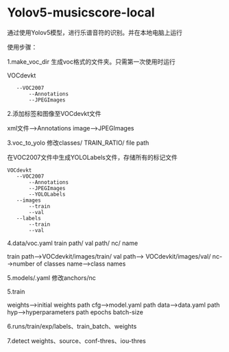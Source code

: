 # Yolov5-musicscore-local
通过使用Yolov5模型，进行乐谱音符的识别。并在本地电脑上运行


使用步骤：

1.make_voc_dir 生成voc格式的文件夹。只需第一次使用时运行

  VOCdevkt
  
       --VOC2007
           --Annotations
           --JPEGImages
           
2.添加标签和图像至VOCdevkt文件

  xml文件-->Annotations
  image-->JPEGImages
   
3.voc_to_yolo  修改classes/ TRAIN_RATIO/ file path

  在VOC2007文件中生成YOLOLabels文件，存储所有的标记文件
  
    VOCdevkt
       --VOC2007
           --Annotations
           --JPEGImages
           --YOLOLabels
       --images
           --train
           --val
       --labels
           --train
           --val
           
4.data/voc.yaml  train path/ val path/ nc/ name

  train path-->VOCdevkit/images/train/
  val path--> VOCdevkit/images/val/
  nc-->number of classes
  name-->class names
  
5.models/.yaml 修改anchors/nc

5.train  

  weights-->initial weights path
  cfg-->model.yaml path
  data-->data.yaml path
  hyp-->hyperparameters path
  epochs
  batch-size
  
6.runs/train/exp/labels、train_batch、weights

7.detect  weights、source、conf-thres、iou-thres
